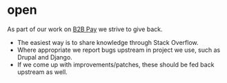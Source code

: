 # open

As part of our work on [B2B Pay](https://www.b2bpay.co/) we strive to give back.

- The easiest way is to share knowledge through Stack Overflow.
- Where appropriate we report bugs upstream in project we use, such as Drupal and Django.
- If we come up with improvements/patches, these should be fed back upstream as well.
